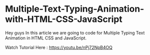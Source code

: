 # Multiple-Text-Typing-Animation-with-HTML-CSS-JavaScript
Hey guys In this article we are going to code for Multiple Typing Text Animation in HTML CSS and JavaScript.

Watch Tutorial Here : https://youtu.be/nPj72NpB4OQ
